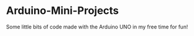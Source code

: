# Arduino-Mini-Projects
Some little bits of code made with the Arduino UNO in my free time for fun!
